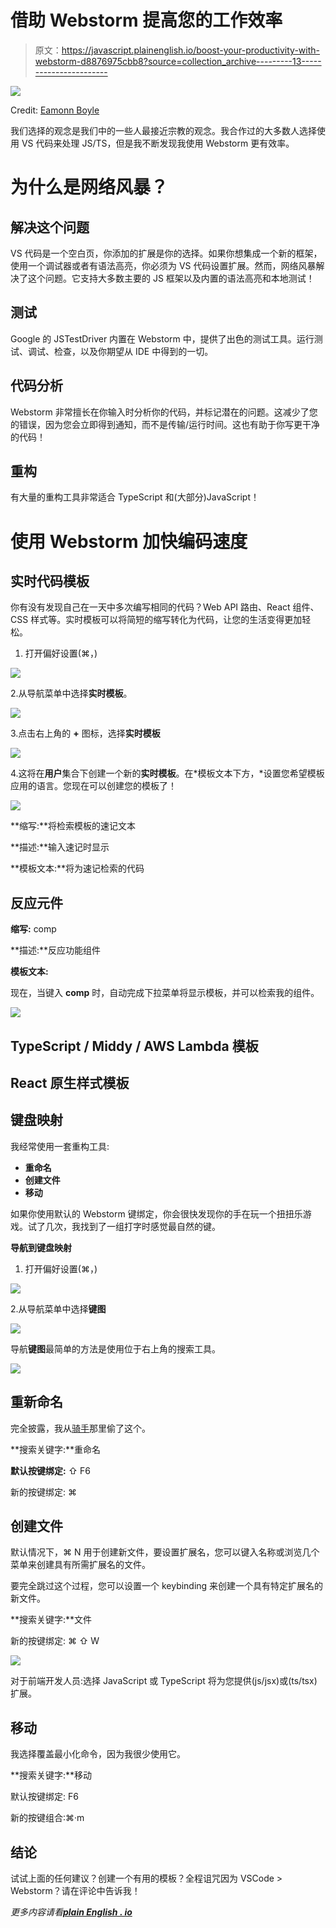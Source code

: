 # 借助 Webstorm 提高您的工作效率

> 原文：<https://javascript.plainenglish.io/boost-your-productivity-with-webstorm-d8876975cbb8?source=collection_archive---------13----------------------->

![](img/d5c1b1d07c5c79d4df0453bbc70b4a55.png)

Credit: [Eamonn Boyle](https://dzone.com/articles/10-reasons-why-webstorm-is-better-than-vs-code)

我们选择的观念是我们中的一些人最接近宗教的观念。我合作过的大多数人选择使用 VS 代码来处理 JS/TS，但是我不断发现我使用 Webstorm 更有效率。

# 为什么是网络风暴？

## 解决这个问题

VS 代码是一个空白页，你添加的扩展是你的选择。如果你想集成一个新的框架，使用一个调试器或者有语法高亮，你必须为 VS 代码设置扩展。然而，网络风暴解决了这个问题。它支持大多数主要的 JS 框架以及内置的语法高亮和本地测试！

## 测试

Google 的 JSTestDriver 内置在 Webstorm 中，提供了出色的测试工具。运行测试、调试、检查，以及你期望从 IDE 中得到的一切。

## 代码分析

Webstorm 非常擅长在你输入时分析你的代码，并标记潜在的问题。这减少了您的错误，因为您会立即得到通知，而不是传输/运行时间。这也有助于你写更干净的代码！

## 重构

有大量的重构工具非常适合 TypeScript 和(大部分)JavaScript！

# 使用 Webstorm 加快编码速度

## 实时代码模板

你有没有发现自己在一天中多次编写相同的代码？Web API 路由、React 组件、CSS 样式等。实时模板可以将简短的缩写转化为代码，让您的生活变得更加轻松。

1.  打开偏好设置(⌘，)

![](img/dd15115bf089f4c20ea101305a69a285.png)

2.从导航菜单中选择**实时模板**。

![](img/ec2328c5725dae1f8c30b0e4a301430a.png)

3.点击右上角的 **+** 图标，选择**实时模板**

![](img/a320f03e6fcb951cb2fc9c1b6a7e66a0.png)

4.这将在**用户**集合下创建一个新的**实时模板**。在*模板文本下方，*设置您希望模板应用的语言。您现在可以创建您的模板了！

![](img/591b3fbdbd34735aacd8eb0ef170a7e5.png)

**缩写:**将检索模板的速记文本

**描述:**输入速记时显示

**模板文本:**将为速记检索的代码

## **反应元件**

**缩写:** comp

**描述:**反应功能组件

**模板文本:**

现在，当键入 **comp** 时，自动完成下拉菜单将显示模板，并可以检索我的组件。

![](img/36e9e2c0d43b796eff32fe9e200b8463.png)

## **TypeScript / Middy / AWS Lambda 模板**

## **React 原生样式模板**

## 键盘映射

我经常使用一套重构工具:

*   **重命名**
*   **创建文件**
*   **移动**

如果你使用默认的 Webstorm 键绑定，你会很快发现你的手在玩一个扭扭乐游戏。试了几次，我找到了一组打字时感觉最自然的键。

**导航到键盘映射**

1.  打开偏好设置(⌘，)

![](img/dd15115bf089f4c20ea101305a69a285.png)

2.从导航菜单中选择**键图**

![](img/1106b8a511482a81c14f6973966b846e.png)

导航**键图**最简单的方法是使用位于右上角的搜索工具。

![](img/6df5e80df0d88e4ff9d303e9254acb69.png)

## 重新命名

完全披露，我从[骑手](https://www.jetbrains.com/rider/)那里偷了这个。

**搜索关键字:**重命名

**默认按键绑定:** ⇧ F6

新的按键绑定: ⌘

## 创建文件

默认情况下，⌘ N 用于创建新文件，要设置扩展名，您可以键入名称或浏览几个菜单来创建具有所需扩展名的文件。

要完全跳过这个过程，您可以设置一个 keybinding 来创建一个具有特定扩展名的新文件。

**搜索关键字:**文件

新的按键绑定: ⌘ ⇧ W

![](img/43fbc5bc7cdbfb0eec4c119d67707b86.png)

对于前端开发人员:选择 JavaScript 或 TypeScript 将为您提供(js/jsx)或(ts/tsx)扩展。

## 移动

我选择覆盖最小化命令，因为我很少使用它。

**搜索关键字:**移动

默认按键绑定: F6

新的按键组合:⌘·m

## 结论

试试上面的任何建议？创建一个有用的模板？全程诅咒因为 VSCode > Webstorm？请在评论中告诉我！

*更多内容请看*[***plain English . io***](http://plainenglish.io)
